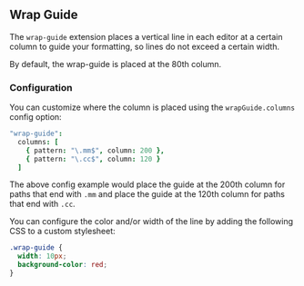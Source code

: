 ## Wrap Guide

The `wrap-guide` extension places a vertical line in each editor at a certain
column to guide your formatting, so lines do not exceed a certain width.

By default, the wrap-guide is placed at the 80th column.

### Configuration

You can customize where the column is placed using the `wrapGuide.columns`
config option:

```coffeescript
"wrap-guide":
  columns: [
    { pattern: "\.mm$", column: 200 },
    { pattern: "\.cc$", column: 120 }
  ]
```

The above config example would place the guide at the 200th column for paths
that end with `.mm` and place the guide at the 120th column for paths that end
with `.cc`.

You can configure the color and/or width of the line by adding the following
CSS to a custom stylesheet:

```css
.wrap-guide {
  width: 10px;
  background-color: red;
}
```
